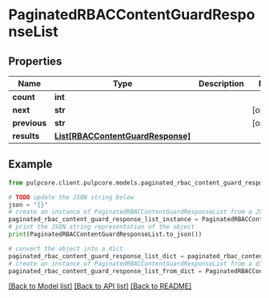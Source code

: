 # PaginatedRBACContentGuardResponseList


## Properties

Name | Type | Description | Notes
------------ | ------------- | ------------- | -------------
**count** | **int** |  | 
**next** | **str** |  | [optional] 
**previous** | **str** |  | [optional] 
**results** | [**List[RBACContentGuardResponse]**](RBACContentGuardResponse.md) |  | 

## Example

```python
from pulpcore.client.pulpcore.models.paginated_rbac_content_guard_response_list import PaginatedRBACContentGuardResponseList

# TODO update the JSON string below
json = "{}"
# create an instance of PaginatedRBACContentGuardResponseList from a JSON string
paginated_rbac_content_guard_response_list_instance = PaginatedRBACContentGuardResponseList.from_json(json)
# print the JSON string representation of the object
print(PaginatedRBACContentGuardResponseList.to_json())

# convert the object into a dict
paginated_rbac_content_guard_response_list_dict = paginated_rbac_content_guard_response_list_instance.to_dict()
# create an instance of PaginatedRBACContentGuardResponseList from a dict
paginated_rbac_content_guard_response_list_from_dict = PaginatedRBACContentGuardResponseList.from_dict(paginated_rbac_content_guard_response_list_dict)
```
[[Back to Model list]](../README.md#documentation-for-models) [[Back to API list]](../README.md#documentation-for-api-endpoints) [[Back to README]](../README.md)


